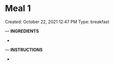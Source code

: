 # Meal 1

Created: October 22, 2021 12:47 PM
Type: breakfast

— **INGREDIENTS**

- 

— **INSTRUCTIONS**

-